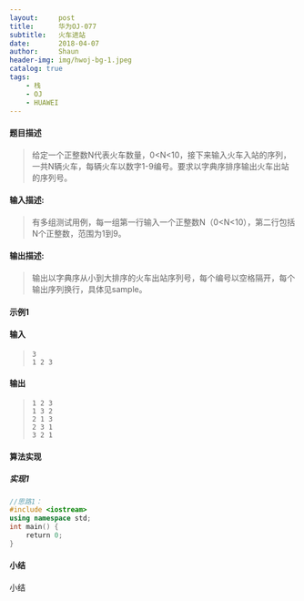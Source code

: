 ```yaml
---
layout:     post
title:      华为OJ-077
subtitle:   火车进站
date:       2018-04-07
author:     Shaun
header-img: img/hwoj-bg-1.jpeg
catalog: true
tags:
    - 栈
    - OJ
    - HUAWEI
---
```



#### 题目描述

> 给定一个正整数N代表火车数量，0<N<10，接下来输入火车入站的序列，一共N辆火车，每辆火车以数字1-9编号。要求以字典序排序输出火车出站的序列号。

#### 输入描述:

> 有多组测试用例，每一组第一行输入一个正整数N（0<N<10），第二行包括N个正整数，范围为1到9。

#### 输出描述:

> 输出以字典序从小到大排序的火车出站序列号，每个编号以空格隔开，每个输出序列换行，具体见sample。

#### 示例1

#### 输入

> ```
> 3
> 1 2 3
> ```

#### 输出

> ```
> 1 2 3
> 1 3 2
> 2 1 3
> 2 3 1
> 3 2 1
> ```



#### 算法实现



##### 实现1

```C++
//思路1：
#include <iostream>
using namespace std;
int main() {
    return 0;
}
```




#### 小结

小结






